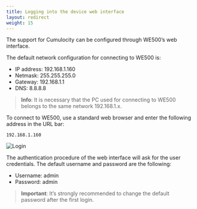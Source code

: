```yaml
---
title: Logging into the device web interface
layout: redirect
weight: 15
---
```


The support for Cumulocity can be configured through WE500’s web interface. 

The default network configuration for connecting to WE500 is:

* IP address: 192.168.1.160
* Netmask: 255.255.255.0
* Gateway: 192.168.1.1
* DNS: 8.8.8.8

>**Info**: It is necessary that the PC used for connecting to WE500 belongs to the same network 192.168.1.x. 

To connect to WE500, use a standard web browser and enter the following address in the URL bar:

	192.168.1.160

![Login](/guides/images/devices/we500/login1.png)

The authentication procedure of the web interface will ask for the user credentials. The default username and password are the following:

* Username: admin
* Password: admin

>**Important**: It’s strongly recommended to change the default password after the first login.
